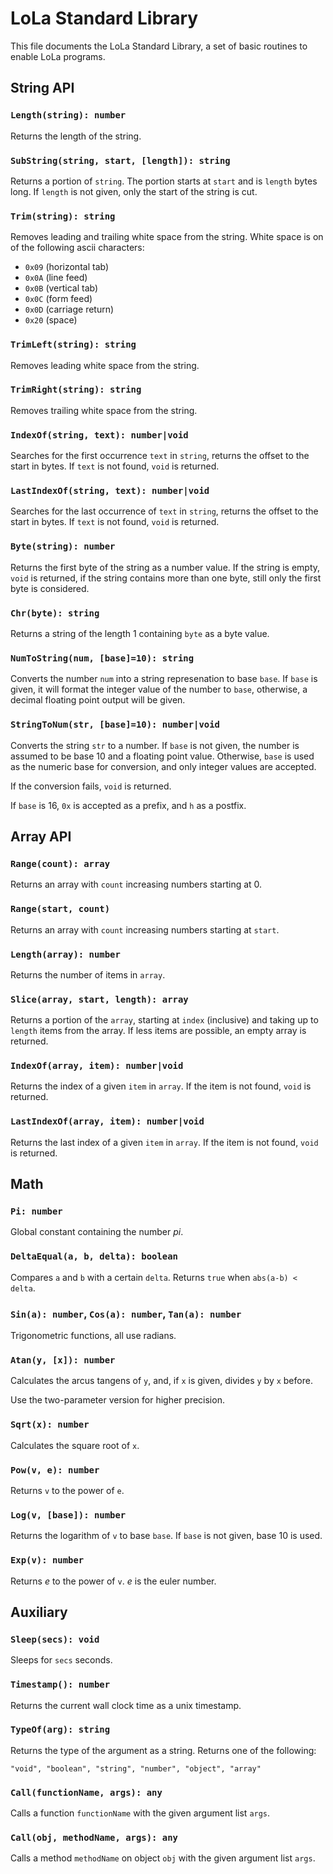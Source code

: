 # LoLa Standard Library

This file documents the LoLa Standard Library, a set of basic routines to enable LoLa programs.

## String API

### `Length(string): number`

Returns the length of the string.

### `SubString(string, start, [length]): string`

Returns a portion of `string`. The portion starts at `start` and is `length` bytes long. If `length` is not given, only the start of the string is cut.

### `Trim(string): string`

Removes leading and trailing white space from the string. White space is on of the following ascii characters:
- `0x09` (horizontal tab)
- `0x0A` (line feed)
- `0x0B` (vertical tab)
- `0x0C` (form feed)
- `0x0D` (carriage return)
- `0x20` (space)

### `TrimLeft(string): string`

Removes leading white space from the string.

### `TrimRight(string): string`

Removes trailing white space from the string.

### `IndexOf(string, text): number|void`

Searches for the first occurrence `text` in `string`, returns the offset to the start in bytes. If `text` is not found, `void` is returned.

### `LastIndexOf(string, text): number|void`

Searches for the last occurrence of `text` in `string`, returns the offset to the start in bytes. If `text` is not found, `void` is returned.

### `Byte(string): number`

Returns the first byte of the string as a number value. If the string is empty, `void` is returned, if the string contains more than one byte, still only the first byte is considered.

### `Chr(byte): string`

Returns a string of the length 1 containing `byte` as a byte value.

### `NumToString(num, [base]=10): string`

Converts the number `num` into a string represenation to base `base`. If `base` is given, it will format the integer value of the number to `base`, otherwise, a decimal floating point output will be given.

### `StringToNum(str, [base]=10): number|void`

Converts the string `str` to a number. If `base` is not given, the number is assumed to be base 10 and a floating point value. Otherwise, `base` is used as the numeric base for conversion, and only integer values are accepted.

If the conversion fails, `void` is returned.

If `base` is 16, `0x` is accepted as a prefix, and `h` as a postfix.

## Array API

### `Range(count): array`

Returns an array with `count` increasing numbers starting at 0.

### `Range(start, count)`

Returns an array with `count` increasing numbers starting at `start`.

### `Length(array): number`

Returns the number of items in `array`.

### `Slice(array, start, length): array`

Returns a portion of the `array`, starting at `index` (inclusive) and taking up to `length` items from the array. If less items are possible, an empty array is returned.

### `IndexOf(array, item): number|void`

Returns the index of a given `item` in `array`. If the item is not found, `void` is returned.

### `LastIndexOf(array, item): number|void`

Returns the last index of a given `item` in `array`. If the item is not found, `void` is returned.

## Math

### `Pi: number`

Global constant containing the number *pi*.

### `DeltaEqual(a, b, delta): boolean`

Compares `a` and `b` with a certain `delta`. Returns `true` when `abs(a-b) < delta`.

### `Sin(a): number`, `Cos(a): number`, `Tan(a): number`

Trigonometric functions, all use radians.

### `Atan(y, [x]): number`

Calculates the arcus tangens of `y`, and, if `x` is given, divides `y` by `x` before.

Use the two-parameter version for higher precision.

### `Sqrt(x): number`

Calculates the square root of `x`.

### `Pow(v, e): number`

Returns `v` to the power of `e`.

### `Log(v, [base]): number`

Returns the logarithm of `v` to base `base`. If `base` is not given, base 10 is used.

### `Exp(v): number`

Returns *e* to the power of `v`. *e* is the euler number.

## Auxiliary

### `Sleep(secs): void`

Sleeps for `secs` seconds.

### `Timestamp(): number`

Returns the current wall clock time as a unix timestamp.

### `TypeOf(arg): string`

Returns the type of the argument as a string. Returns one of the following:

```lola
"void", "boolean", "string", "number", "object", "array"
```

### `Call(functionName, args): any`

Calls a function `functionName` with the given argument list `args`.

### `Call(obj, methodName, args): any`

Calls a method `methodName` on object `obj` with the given argument list `args`.
